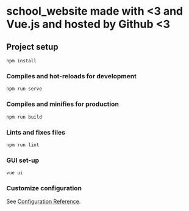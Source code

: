# school_website made with <3 and Vue.js and hosted by Github <3

## Project setup
```
npm install
```

### Compiles and hot-reloads for development
```
npm run serve
```

### Compiles and minifies for production
```
npm run build
```

### Lints and fixes files
```
npm run lint
```
### GUI set-up
```
vue ui
```
### Customize configuration
See [Configuration Reference](https://cli.vuejs.org/config/).
